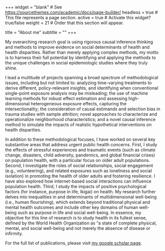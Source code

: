 +++
widget = "blank"  # See https://sourcethemes.com/academic/docs/page-builder/
headless = true  # This file represents a page section.
active = true  # Activate this widget? true/false
weight = 21  # Order that this section will appear.

title = "About me"
subtitle = ""
+++

My overarching research goal is using rigorous causal inference thinking and methods to improve evidence on social determinants of health and health disparities. Rather than merely applying complex methods, my motto is to harness their full potential by identifying and applying the methods to the unique challenges in social epidemiologic studies where they truly shine.

I lead a multitude of projects spanning a broad spectrum of methodological issues, including but not limited to: analyzing time-varying treatments to derive different, policy-relevant insights, and identifying when conventional single-point exposure analysis may be misleading; the use of machine learning methods for robust effect estimation and assessing high-dimensional heterogeneous exposure effects, capturing the intersectionality; the consideration of causal estimands and selection bias in trauma studies with sample attrition; novel approaches to characterize and operationalize neighborhood characteristics; and a novel causal inference method to simulate the impacts of realistic hypothetical interventions on health disparities.

In addition to these methodological focuses, I have worked on several key substantive areas that address urgent public health concerns. First, I study the effects of stressful experiences and traumatic events (such as climate change, disasters, child adversity, pandemics, and global financial crises) on population health, with a particular focus on older adult populations. Second, I investigate the roles of social relationships, social engagement (e.g., volunteering), and related exposures such as loneliness and social isolation) in promoting the health of older adults and fostering resilience. I have also explored how internet-based social interactions can influence population health. Third, I study the impacts of positive psychological factors (for instance, purpose in life, Ikigai) on health. My research further delves into inequalities in and determinants of multidimensional well-being (i.e., human flourishing), which extends beyond traditional physical and mental health outcomes and include other key domains of human well-being such as purpose in life and social well-being. In essence, my objective for this line of research is to study health in its fullest sense, defined by the World Health Organization as “a state of complete physical, mental, and social well-being and not merely the absence of disease or infirmity.

For the full list of publications, please visit [my google scholar page](https://scholar.google.co.jp/citations?user=rZ5DSdoAAAAJ&hl=en).
